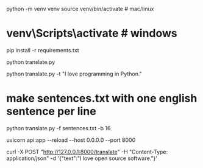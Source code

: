 python -m venv venv
source venv/bin/activate       # mac/linux
# venv\Scripts\activate        # windows

pip install -r requirements.txt

python translate.py

python translate.py -t "I love programming in Python."

# make sentences.txt with one english sentence per line
python translate.py -f sentences.txt -b 16

uvicorn api:app --reload --host 0.0.0.0 --port 8000

curl -X POST "http://127.0.0.1:8000/translate" -H "Content-Type: application/json" -d '{"text":"I love open source software."}'